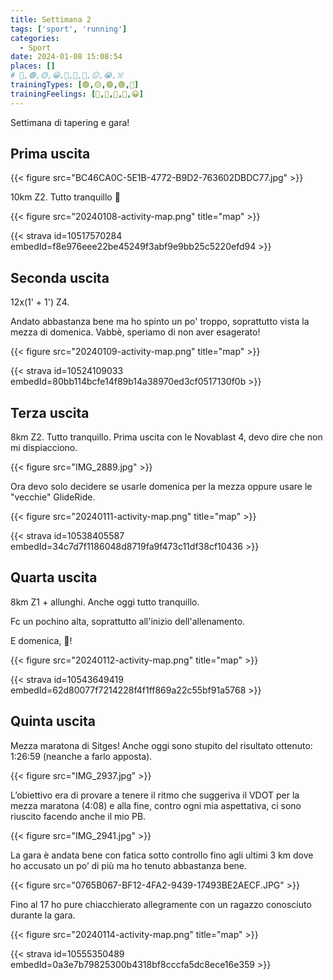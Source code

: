 ```yaml
---
title: Settimana 2
tags: ['sport', 'running']
categories:
  - Sport
date: 2024-01-08 15:08:54
places: []
# 🔴,🟢,🟡,😀,🙁,🫤,🙂,😐,😭,☠️
trainingTypes: [🟢,🟡,🟢,🟢,🏁]
trainingFeelings: [🙂,🫤,🙂,🙂,😀]
---
```

Settimana di tapering e gara!
<!--more--> 

## Prima uscita
{{< figure src="BC46CA0C-5E1B-4772-B9D2-763602DBDC77.jpg" >}}

10km Z2. Tutto tranquillo 🥳

{{< figure src="20240108-activity-map.png" title="map" >}}

{{< strava id=10517570284 embedId=f8e976eee22be45249f3abf9e9bb25c5220efd94 >}}

## Seconda uscita
12x(1' + 1') Z4.

Andato abbastanza bene ma ho spinto un po' troppo, soprattutto vista la mezza di domenica. Vabbè, speriamo di non aver esagerato!

{{< figure src="20240109-activity-map.png" title="map" >}}

{{< strava id=10524109033 embedId=80bb114bcfe14f89b14a38970ed3cf0517130f0b >}}

## Terza uscita
8km Z2. Tutto tranquillo.
Prima uscita con le Novablast 4, devo dire che non mi dispiacciono.

{{< figure src="IMG_2889.jpg" >}}

Ora devo solo decidere se usarle domenica per la mezza oppure usare le "vecchie" GlideRide.

{{< figure src="20240111-activity-map.png" title="map" >}}

{{< strava id=10538405587 embedId=34c7d7f1186048d8719fa9f473c11df38cf10436 >}}

## Quarta uscita
8km Z1 + allunghi. Anche oggi tutto tranquillo.

Fc un pochino alta, soprattutto all'inizio dell'allenamento.

E domenica, 🏁!

{{< figure src="20240112-activity-map.png" title="map" >}}

{{< strava id=10543649419 embedId=62d80077f7214228f4f1ff869a22c55bf91a5768 >}}

## Quinta uscita
Mezza maratona di Sitges! Anche oggi sono stupito del risultato ottenuto: 1:26:59 (neanche a farlo apposta).

{{< figure src="IMG_2937.jpg" >}}

L’obiettivo era di provare a tenere il ritmo che suggeriva il VDOT per la mezza maratona (4:08) e alla fine, contro ogni mia aspettativa, ci sono riuscito facendo anche il mio PB.

{{< figure src="IMG_2941.jpg" >}}

La gara è andata bene con fatica sotto controllo fino agli ultimi 3 km dove ho accusato un po’ di più ma ho tenuto abbastanza bene.

{{< figure src="0765B067-BF12-4FA2-9439-17493BE2AECF.JPG" >}}

Fino al 17 ho pure chiacchierato allegramente con un ragazzo conosciuto durante la gara.


{{< figure src="20240114-activity-map.png" title="map" >}}

{{< strava id=10555350489 embedId=0a3e7b79825300b4318bf8cccfa5dc8ece16e359 >}}
